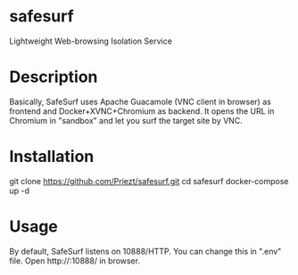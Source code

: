 # safesurf
Lightweight Web-browsing Isolation Service

# Description
Basically, SafeSurf uses Apache Guacamole (VNC client in browser) as frontend and Docker+XVNC+Chromium as backend. It opens the URL in Chromium in "sandbox" and let you surf the target site by VNC.

# Installation
git clone https://github.com/Priezt/safesurf.git
cd safesurf
docker-compose up -d

# Usage
By default, SafeSurf listens on 10888/HTTP. You can change this in ".env" file.
Open http://<your-server-ip>:10888/<target-url> in browser.

